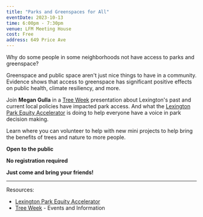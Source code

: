 ```yaml
---
title: "Parks and Greenspaces for All"
eventDate: 2023-10-13
time: 6:00pm - 7:30pm
venue: LFM Meeting House
cost: Free
address: 649 Price Ave
---
```


Why do some people in some neighborhoods not have access to parks and
greenspace?

Greenspace and public space aren't just nice things to have in a community.
Evidence shows that access to greenspace has significant positive effects on
public health, climate resiliency, and more. 

Join **Megan Gulla** in a [Tree Week](https://ufi.ca.uky.edu/treeweek)
presentation about Lexington's past and current local policies have impacted
park access. And what the [Lexington Park Equity
Accelerator](https://www.lexingtonparkequity.org/) is doing to help everyone
have a voice in park decision making.

Learn where you can volunteer to help with new mini projects to help bring the
benefits of trees and nature to more people.

**Open to the public**

**No registration required**

**Just come and bring your friends!**

---
Resources:
- [Lexington Park Equity Accelerator](https://www.lexingtonparkequity.org/)
- [Tree Week](https://ufi.ca.uky.edu/treeweek) - Events and Information
